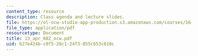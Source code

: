 ```yaml
---
content_type: resource
description: Class agenda and lecture slides.
file: https://ol-ocw-studio-app-production.s3.amazonaws.com/courses/16-812-the-aerospace-industry-spring-2004/b27e424bc0f528c124f3055c653c610c_13_apr_682_ocw.pdf
file_type: application/pdf
resourcetype: Document
title: 13_apr_682_ocw.pdf
uid: b27e424b-c0f5-28c1-24f3-055c653c610c
---
```

